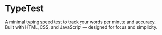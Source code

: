 # TypeTest
A minimal typing speed test to track your words per minute and accuracy. Built with HTML, CSS, and JavaScript — designed for focus and simplicity.
